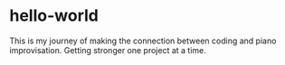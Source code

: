 # hello-world
This is my journey of making the connection between coding and piano improvisation. Getting stronger one project at a time.
